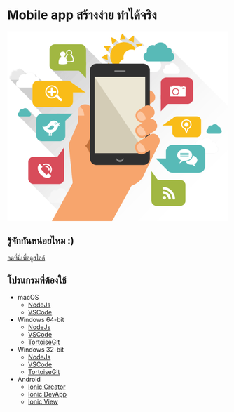 # Mobile app สร้างง่าย ทำได้จริง

![img](imgs/mobileapp-system.png)


## รู้จักกันหน่อยไหม :) 

[กดที่นี่เพื่อดูสไลด์](https://gitpitch.com/Sakul/ionic?p=day-1)

## โปรแกรมที่ต้องใช้

* macOS
    * [NodeJs](https://nodejs.org/dist/v8.11.1/node-v8.11.1-x64.msi)
    * [VSCode](https://go.microsoft.com/fwlink/?Linkid=620882)
* Windows 64-bit
    * [NodeJs](https://nodejs.org/dist/v8.11.1/node-v8.11.1-x64.msi)
    * [VSCode](https://go.microsoft.com/fwlink/?Linkid=852157)
    * [TortoiseGit](https://download.tortoisegit.org/tgit/2.6.0.0/TortoiseGit-2.6.0.0-64bit.msi)
* Windows 32-bit
    * [NodeJs](https://nodejs.org/dist/v8.11.1/node-v8.11.1-x64.msi)
    * [VSCode](https://go.microsoft.com/fwlink/?Linkid=623230)
    * [TortoiseGit](https://download.tortoisegit.org/tgit/2.6.0.0/TortoiseGit-2.6.0.0-32bit.msi)
* Android
    * [Ionic Creator](https://play.google.com/store/apps/details?id=io.ionic.creator)
    * [Ionic DevApp](https://play.google.com/store/apps/details?id=io.ionic.devapp)
    * [Ionic View](https://play.google.com/store/apps/details?id=com.ionicframework.view)